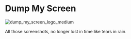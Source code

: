 # Dump My Screen
![dump_my_screen_logo_medium](https://github.com/user-attachments/assets/843535f2-e05f-4f4f-b813-7ca239b3c65e)


All those screenshots, no longer lost in time like tears in rain.
